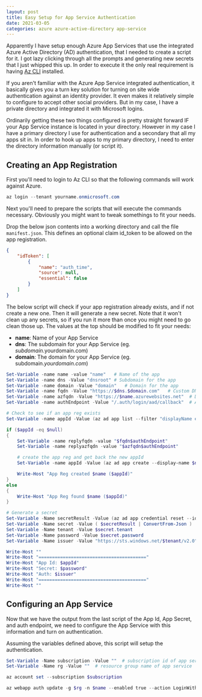 ```yaml
---
layout: post
title: Easy Setup for App Service Authentication
date: 2021-03-05
categories: azure azure-active-directory app-service
---
```


Apparently I have setup enough Azure App Services that use the integrated Azure Active Directory (AD) authentication, that I needed to create a script for it.  I got lazy clicking through all the prompts and generating new secrets that I just whipped this up.  In order to execute it the only real requirement is having [Az CLI](https://docs.microsoft.com/en-us/cli/azure/) installed.

If you aren't familiar with the Azure App Service integrated authentication, it basically gives you a turn key solution for turning on site wide authentication against an identity provider.  It even makes it relatively simple to configure to accept other social providers.  But in my case, I have a private directory and integrated it with Microsoft logins.

Ordinarily getting these two things configured is pretty straight forward IF your App Service instance is located in your directory.  However in my case I have a primary directory I use for authentication and a secondary that all my apps sit in.  In order to hook up apps to my primary directory, I need to enter the directory information manually (or script it).

## Creating an App Registration

First you'll need to login to Az CLI so that the following commands will work against Azure.

```powershell
az login --tenant yourname.onmicrosoft.com
```

Next you'll need to prepare the scripts that will execute the commands necessary.  Obviously you might want to tweak somethings to fit your needs.

Drop the below json contents into a working directory and call the file `manifest.json`.  This defines an optional claim id_token to be allowed on the app registration.

```json
{
    "idToken": [
        {
            "name": "auth_time",
            "source": null,
            "essential": false
        }
    ]
}
```

The below script will check if your app registration already exists, and if not create a new one.  Then it will generate a new secret.  Note that it won't clean up any secrets, so if you run it more than once you might need to go clean those up.  The values at the top should be modified to fit your needs:

- **name**: Name of your App Service
- **dns**: The subdomain for your App Service (eg. *subdomain*.yourdomain.com)
- **domain**: The domain for your App Service (eg. subdomain.*yourdomain.com*)

```powershell
Set-Variable -name name -value "name"   # Name of the app
Set-Variable -name dns -Value "dnsroot" # Subdomain for the app
Set-Variable -name domain -Value "domain"   # Domain for the app
Set-Variable -name fqdn -Value "https://$dns.$domain.com"   # Custom DNS for app
Set-Variable -name azfqdn -Value "https://$name.azurewebsites.net"  # Default generated DNS for an app service
Set-Variable -name authEndpoint -Value "/.auth/login/aad/callback"  # App Service AAD auth endpoint

# Check to see if an app reg exists
Set-Variable -name appId -Value (az ad app list --filter "displayName eq '$name'" --query "[0].appId")

if ($appId -eq $null)
{
    Set-Variable -name replyfqdn -value "$fqdn$authEndpoint"
    Set-Variable -name replyazfqdn -value "$azfqdn$authEndpoint"

    # create the app reg and get back the new appId
    Set-Variable -name appId -Value (az ad app create --display-name $name --reply-urls $replyfqdn $replyazfqdn --optional-claims manifest.json --query "appId")

    Write-Host "App Reg created $name ($appId)"
}
else
{
    Write-Host "App Reg found $name ($appId)"
}

# Generate a secret
Set-Variable -Name secretResult -Value (az ad app credential reset --id $appId -o json)
Set-Variable -Name secret -Value ( $secretResult | ConvertFrom-Json )
Set-Variable -Name tenant -Value $secret.tenant
Set-Variable -Name password -Value $secret.password
Set-Variable -Name issuer -Value "https://sts.windows.net/$tenant/v2.0"

Write-Host ""
Write-Host "========================================"
Write-Host "App Id: $appId"
Write-Host "Secret: $password"
Write-Host "Auth: $issuer"
Write-Host "========================================"
Write-Host ""
```

## Configuring an App Service

Now that we have the output from the last script of the App Id, App Secret, and auth endpoint, we need to configure the App Service with this information and turn on authentication.

Assuming the variables defined above, this script will setup the authentication.

```powershell
Set-Variable -Name subscription -Value ""  # subscription id of app service
Set-Variable -Name rg -Value ""  # resource group name of app service

az account set --subscription $subscription

az webapp auth update -g $rg -n $name --enabled true --action LoginWithAzureActiveDirectory --aad-client-id $appId --aad-client-secret $password --aad-token-issuer-url $issuer --subscription $subscription
```